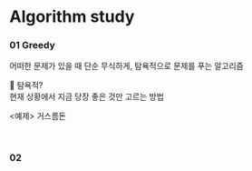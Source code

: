 # Algorithm study

### 01 Greedy
어떠한 문제가 있을 때 단순 무식하게, 탐욕적으로 문제를 푸는 알고리즘

📌 탐욕적?<br>
현재 상황에서 지금 당장 좋은 것만 고르는 방법

<예제> 거스름돈<br>

<br>

### 02
